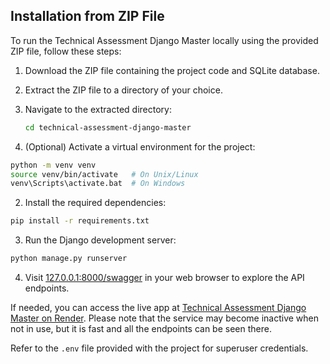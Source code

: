 ## Installation from ZIP File

To run the Technical Assessment Django Master locally using the provided ZIP file, follow these steps:

1. Download the ZIP file containing the project code and SQLite database.
2. Extract the ZIP file to a directory of your choice.
3. Navigate to the extracted directory:

   ```bash
   cd technical-assessment-django-master
   ```

1. (Optional) Activate a virtual environment for the project:

```bash
python -m venv venv
source venv/bin/activate   # On Unix/Linux
venv\Scripts\activate.bat  # On Windows
```

2. Install the required dependencies:

```bash
pip install -r requirements.txt
```


3. Run the Django development server:

```bash
python manage.py runserver
```


4. Visit [127.0.0.1:8000/swagger](http://127.0.0.1:8000/swagger) in your web browser to explore the API endpoints.

If needed, you can access the live app at [Technical Assessment Django Master on Render](https://technical-assessment-django-master.onrender.com/swagger/). Please note that the service may become inactive when not in use, but it is fast and all the endpoints can be seen there.

Refer to the `.env` file provided with the project for superuser credentials.
